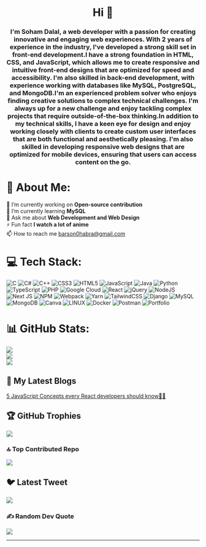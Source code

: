 <h1 align="center">Hi 👋</h1>
<h3 align="center">I'm Soham Dalal, a web developer with a passion for creating innovative and engaging web experiences. With 2 years of experience in the industry, I've developed a strong skill set in front-end development.I have a strong foundation in HTML, CSS, and JavaScript, which allows me to create responsive and intuitive front-end designs that are optimized for speed and accessibility. I'm also skilled in back-end development, with experience working with databases like MySQL, PostgreSQL, and MongoDB.I'm an experienced problem solver who enjoys finding creative solutions to complex technical challenges. I'm always up for a new challenge and enjoy tackling complex projects that require outside-of-the-box thinking.In addition to my technical skills, I have a keen eye for design and enjoy working closely with clients to create custom user interfaces that are both functional and aesthetically pleasing. I'm also skilled in developing responsive web designs that are optimized for mobile devices, ensuring that users can access content on the go.</h3>


# 💫 About Me:
🔭 I’m currently working on **Open-source contribution**<br>🌱 I’m currently learning **MySQL**<br>💬 Ask me about **Web Development and Web Design**<br>⚡ Fun fact **I watch a lot of anime**<br>📫 How to reach me barson0habra@gmail.com


<!-- ## 🌐 Socials:
[![Discord](https://img.shields.io/badge/Discord-%237289DA.svg?logo=discord&logoColor=white)](https://discord.gg/1564) [![Instagram](https://img.shields.io/badge/Instagram-%23E4405F.svg?logo=Instagram&logoColor=white)](https://instagram.com/mr_sd_jack_003) [![LinkedIn](https://img.shields.io/badge/LinkedIn-%230077B5.svg?logo=linkedin&logoColor=white)](https://linkedin.com/in/soham-dalal) [![Medium](https://img.shields.io/badge/Medium-12100E?logo=medium&logoColor=white)](https://medium.com/@Soham Dalal) [![Twitter](https://img.shields.io/badge/Twitter-%231DA1F2.svg?logo=Twitter&logoColor=white)](https://twitter.com/mr_sd_jack_003) -->

# 💻 Tech Stack:
![C](https://img.shields.io/badge/c-%2300599C.svg?style=for-the-badge&logo=c&logoColor=white) ![C#](https://img.shields.io/badge/c%23-%23239120.svg?style=for-the-badge&logo=c-sharp&logoColor=white) ![C++](https://img.shields.io/badge/c++-%2300599C.svg?style=for-the-badge&logo=c%2B%2B&logoColor=white) ![CSS3](https://img.shields.io/badge/css3-%231572B6.svg?style=for-the-badge&logo=css3&logoColor=white) ![HTML5](https://img.shields.io/badge/html5-%23E34F26.svg?style=for-the-badge&logo=html5&logoColor=white) ![JavaScript](https://img.shields.io/badge/javascript-%23323330.svg?style=for-the-badge&logo=javascript&logoColor=%23F7DF1E) ![Java](https://img.shields.io/badge/java-%23ED8B00.svg?style=for-the-badge&logo=java&logoColor=white) ![Python](https://img.shields.io/badge/python-3670A0?style=for-the-badge&logo=python&logoColor=ffdd54) ![TypeScript](https://img.shields.io/badge/typescript-%23007ACC.svg?style=for-the-badge&logo=typescript&logoColor=white) ![PHP](https://img.shields.io/badge/php-%23777BB4.svg?style=for-the-badge&logo=php&logoColor=white) ![Google Cloud](https://img.shields.io/badge/Google%20Cloud-%234285F4.svg?style=for-the-badge&logo=google-cloud&logoColor=white) ![React](https://img.shields.io/badge/react-%2320232a.svg?style=for-the-badge&logo=react&logoColor=%2361DAFB) ![jQuery](https://img.shields.io/badge/jquery-%230769AD.svg?style=for-the-badge&logo=jquery&logoColor=white) ![NodeJS](https://img.shields.io/badge/node.js-6DA55F?style=for-the-badge&logo=node.js&logoColor=white) ![Next JS](https://img.shields.io/badge/Next-black?style=for-the-badge&logo=next.js&logoColor=white) ![NPM](https://img.shields.io/badge/NPM-%23000000.svg?style=for-the-badge&logo=npm&logoColor=white) ![Webpack](https://img.shields.io/badge/webpack-%238DD6F9.svg?style=for-the-badge&logo=webpack&logoColor=black) ![Yarn](https://img.shields.io/badge/yarn-%232C8EBB.svg?style=for-the-badge&logo=yarn&logoColor=white) ![TailwindCSS](https://img.shields.io/badge/tailwindcss-%2338B2AC.svg?style=for-the-badge&logo=tailwind-css&logoColor=white) ![Django](https://img.shields.io/badge/django-%23092E20.svg?style=for-the-badge&logo=django&logoColor=white) ![MySQL](https://img.shields.io/badge/mysql-%2300f.svg?style=for-the-badge&logo=mysql&logoColor=white) ![MongoDB](https://img.shields.io/badge/MongoDB-%234ea94b.svg?style=for-the-badge&logo=mongodb&logoColor=white) ![Canva](https://img.shields.io/badge/Canva-%2300C4CC.svg?style=for-the-badge&logo=Canva&logoColor=white) ![LINUX](https://img.shields.io/badge/Linux-FCC624?style=for-the-badge&logo=linux&logoColor=black) ![Docker](https://img.shields.io/badge/docker-%230db7ed.svg?style=for-the-badge&logo=docker&logoColor=white) ![Postman](https://img.shields.io/badge/Postman-FF6C37?style=for-the-badge&logo=postman&logoColor=white) ![Portfolio](https://img.shields.io/badge/Portfolio-%23000000.svg?style=for-the-badge&logo=firefox&logoColor=#FF7139)
# 📊 GitHub Stats:
![](https://github-readme-stats.vercel.app/api?username=dalalsoham&theme=radical&hide_border=false&include_all_commits=false&count_private=false)<br/>
![](https://github-readme-streak-stats.herokuapp.com/?user=dalalsoham&theme=radical&hide_border=false)<br/>
![](https://github-readme-stats.vercel.app/api/top-langs/?username=dalalsoham&theme=radical&hide_border=false&include_all_commits=false&count_private=false&layout=compact)

## 📕 My Latest Blogs
[5 JavaScript Concepts every React developers should know🧑‍💻](https://medium.com/@barson0habra/5-javascript-concepts-every-react-developers-should-know-557fe6ad5aa8)

## 🏆 GitHub Trophies
![](https://github-profile-trophy.vercel.app/?username=dalalsoham&theme=radical&no-frame=false&no-bg=true&margin-w=4)

### 🔝 Top Contributed Repo
![](https://github-contributor-stats.vercel.app/api?username=dalalsoham&limit=5&theme=radical&combine_all_yearly_contributions=true)

## 🐦 Latest Tweet
[![](https://gtce.itsvg.in/api?username=mr_sd_jack_003)](https://github.com/VishwaGauravIn/github-twitter-card-embed)

### ✍️ Random Dev Quote
![](https://quotes-github-readme.vercel.app/api?type=vetical&theme=radical)

---
<!-- [![](https://visitcount.itsvg.in/api?id=dalalsoham&icon=0&color=0)](https://visitcount.itsvg.in) -->

<!-- Proudly created with GPRM ( https://gprm.itsvg.in ) -->
